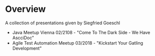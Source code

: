 # Overview

A collection of presentations given by Siegfried Goeschl

* Java Meetup Vienna 02/2108 - "Come To The Dark Side - We Have AscciDoc"
* Agile Test Automation Meetup 03/2018 - "Kickstart Your Gatling Development"
